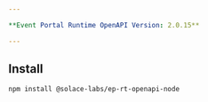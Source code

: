 ```yaml
---

**Event Portal Runtime OpenAPI Version: 2.0.15**

---
```


## Install

```bash
npm install @solace-labs/ep-rt-openapi-node
```
